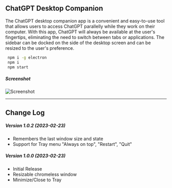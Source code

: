 ## ChatGPT Desktop Companion

The ChatGPT desktop companion app is a convenient and easy-to-use tool that allows users to access ChatGPT parallelly while they work on their computer. With this app, ChatGPT will always be available at the user's fingertips, eliminating the need to switch between tabs or applications. The sidebar can be docked on the side of the desktop screen and can be resized to the user's preference.


```cmd
 npm i -g electron
 npm i
 npm start
```

##### Screenshot

![Screenshot](https://i.ibb.co/8M33CSn/Chat-GPT-Sidebar-Screenshot.png)

---------------------------

## Change Log

##### Version 1.0.2 (2023-02-23)
- Remembers the last window size and state
- Support for Tray menu "Always on top", "Restart", "Quit"
##### Version 1.0.0 (2023-02-23)
 - Initial Release
 - Resizable chromeless window
 - Minimize/Close to Tray
